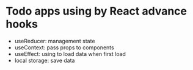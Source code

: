 # Todo apps using by React advance hooks

- useReducer: management state
- useContext: pass props to components
- useEffect: using to load data when first load
- local storage: save data
